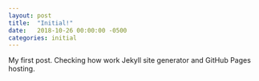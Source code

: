 ```yaml
---
layout: post
title:  "Initial!"
date:   2018-10-26 00:00:00 -0500
categories: initial
---
```


My first post. Checking how work Jekyll site generator and GitHub Pages hosting. 
